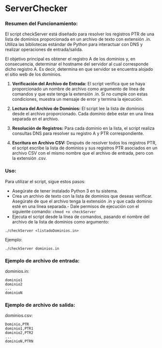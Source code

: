 # ServerChecker

### Resumen del Funcionamiento:

El script checkServer está diseñado para resolver los registros PTR de una lista de dominios proporcionada en un archivo de texto con extensión .in. 
Utiliza las bibliotecas estándar de Python para interactuar con DNS y realizar operaciones de entrada/salida.

El objetivo principal es obtener el registro A de los dominios y, en consecuencia, determinar el hostname del servidor al cual corresponde dicho registro A.
Es decir, determina en que servidor se encuentra alojado el sitio web de los dominios.

1. **Verificación del Archivo de Entrada:** El script verifica que se haya proporcionado un nombre de archivo como argumento de línea de comandos y que este tenga la extensión .in. Si no cumple con estas condiciones, muestra un mensaje de error y termina la ejecución.

2. **Lectura del Archivo de Dominios:** El script lee la lista de dominios desde el archivo proporcionado. Cada dominio debe estar en una línea separada en el archivo.

3. **Resolución de Registros:** Para cada dominio en la lista, el script realiza consultas DNS para resolver su registro A y PTR correspondiente.

4. **Escritura en Archivo CSV:** Después de resolver todos los registros PTR, el script escribe la lista de dominios y sus registros PTR asociados en un archivo CSV con el mismo nombre que el archivo de entrada, pero con la extensión .csv.

### Uso:

Para utilizar el script, sigue estos pasos:

- Asegúrate de tener instalado Python 3 en tu sistema.
- Crea un archivo de texto con la lista de dominios que deseas verificar. Asegúrate de que el archivo tenga la extensión .in y que cada dominio esté en una línea separada.- Dale permisos de ejecución con el siguiente comando: `chmod +x checkServer`
- Ejecuta el script desde la línea de comandos, pasando el nombre del archivo de la lista de dominios como argumento:

```
./checkServer <listadoDominios.in>
```

Ejemplo: 
```
./checkServer dominios.in
```

### Ejemplo de archivo de entrada:

dominios.in:
```
dominio1
dominio2
...
dominioN
```

### Ejemplo de archivo de salida: 
dominios.csv:
```
Dominio,PTR
dominio1,PTR1
dominio2,PTR2
...
dominioN,PTRN
```